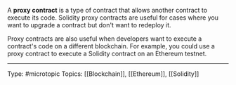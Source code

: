 A **proxy contract** is a type of contract that allows another contract to execute its code. Solidity proxy contracts are useful for cases where you want to upgrade a contract but don't want to redeploy it.

Proxy contracts are also useful when developers want to execute a contract's code on a different blockchain. For example, you could use a proxy contract to execute a Solidity contract on an Ethereum testnet.
___
Type: #microtopic 
Topics: [[Blockchain]], [[Ethereum]], [[Solidity]]

